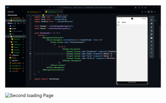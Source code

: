 ![Second loading Page](https://github.com/ashish8513/react-native-drawer/blob/main/Home.png)



![Second loading Page](\https://github.com/ashish8513/react-native-drawer/blob/main/SideDwaer.png)
